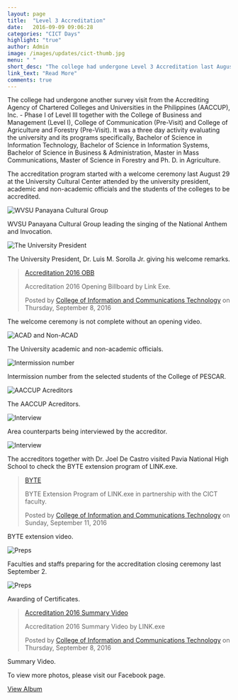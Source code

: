 ```yaml
---
layout: page
title:  "Level 3 Accreditation"
date:   2016-09-09 09:06:28
categories: "CICT Days"
highlight: "true"
author: Admin
image: /images/updates/cict-thumb.jpg
menu: " "
short_desc: "The college had undergone Level 3 Accreditation last August 29 together with CBM, COC and CAF."
link_text: "Read More"
comments: true
---
```

<p>
The college had undergone another survey visit from the Accrediting Agency of Chartered Colleges and Universities in the Philippines (AACCUP), Inc. - Phase I of Level III together with the College of Business and Management (Level I), College of Communication (Pre-Visit) and College of Agriculture and Forestry (Pre-Visit). It was a three day activity evaluating the university and its programs specifically, Bachelor of Science in Information Technology, Bachelor of Science in Information Systems, Bachelor of Science in Business &amp; Administration, Master in Mass Communications, Master of Science in Forestry and Ph. D. in Agriculture. 
</p>

<p>
The accreditation program started with a welcome ceremony last August 29 at the University Cultural Center attended by the university president, academic and  non-academic officials and the students of the colleges to be accredited.
</p>
<div>
	<img class="img-responsive" src="{{"/images/updates/img01.jpg" | prepend: site.baseurl | prepend: site.url}}" alt="WVSU Panayana Cultural Group">
</div>
<p class="img-desc">
	WVSU Panayana Cultural Group leading the singing of the National Anthem and Invocation.
</p>
<div>
	<img class="img-responsive" src="{{"/images/updates/img02.jpg" | prepend: site.baseurl | prepend: site.url}}" alt="The University President">
</div>
<p class="img-desc">
	The University President, Dr. Luis M. Sorolla Jr. giving his welcome remarks.
</p>
<div class="fb-video" data-href="https://www.facebook.com/cictwvsu/videos/283713115346734/" data-width="900" data-show-text="false"><blockquote cite="https://www.facebook.com/cictwvsu/videos/283713115346734/" class="fb-xfbml-parse-ignore"><a href="https://www.facebook.com/cictwvsu/videos/283713115346734/">Accreditation 2016 OBB</a><p>Accreditation 2016 Opening Billboard by Link Exe.</p>Posted by <a href="https://www.facebook.com/cictwvsu/">College of Information and Communications Technology</a> on Thursday, September 8, 2016</blockquote></div>
<p class="img-desc">
	The welcome ceremony is not complete without an opening video.
</p>
<div>
	<img class="img-responsive" src="{{"/images/updates/img03.jpg" | prepend: site.baseurl | prepend: site.url}}" alt="ACAD and Non-ACAD">
</div>
<p class="img-desc">
	The University academic and non-academic officials.
</p>
<div>
	<img class="img-responsive" src="{{"/images/updates/img04.jpg" | prepend: site.baseurl | prepend: site.url}}" alt="Intermission number">
</div>
<p class="img-desc">
	Intermission number from the selected students of the College of PESCAR.
</p>
<div>
	<img class="img-responsive" src="{{"/images/updates/img05.jpg" | prepend: site.baseurl | prepend: site.url}}" alt="AACCUP Acreditors">
</div>
<p class="img-desc">
	The AACCUP Acreditors.
</p>
<div>
	<img class="img-responsive" src="{{"/images/updates/img06.jpg" | prepend: site.baseurl | prepend: site.url}}" alt="Interview">
</div>
<p class="img-desc">
	Area counterparts being interviewed by the accreditor.
</p>
<div>
	<img class="img-responsive" src="{{"/images/updates/img07.jpg" | prepend: site.baseurl | prepend: site.url}}" alt="Interview">
</div>
<p class="img-desc">
	The accreditors together with Dr. Joel De Castro visited Pavia National High School to check the BYTE extension program of LINK.exe.
</p>
<div class="fb-video" data-href="https://www.facebook.com/cictwvsu/videos/285666985151347/" data-width="900" data-show-text="false" data-show-captions="true"><blockquote cite="https://www.facebook.com/cictwvsu/videos/285666985151347/" class="fb-xfbml-parse-ignore"><a href="https://www.facebook.com/cictwvsu/videos/285666985151347/">BYTE</a><p>BYTE Extension Program of LINK.exe in partnership with the CICT faculty.</p>Posted by <a href="https://www.facebook.com/cictwvsu/">College of Information and Communications Technology</a> on Sunday, September 11, 2016</blockquote></div>
<p class="img-desc">
	BYTE extension video. 
</p>
<div>
	<img class="img-responsive" src="{{"/images/updates/img08.jpg" | prepend: site.baseurl | prepend: site.url}}" alt="Preps">
</div>
<p class="img-desc">
	Faculties and staffs preparing for the accreditation closing ceremony last September 2.
</p>
<div>
	<img class="img-responsive" src="{{"/images/updates/img09.jpg" | prepend: site.baseurl | prepend: site.url}}" alt="Preps">
</div>
<p class="img-desc">
	Awarding of Certificates.
</p>
<div class="fb-video" data-href="https://www.facebook.com/cictwvsu/videos/283722278679151/" data-width="900" data-show-text="false"><blockquote cite="https://www.facebook.com/cictwvsu/videos/283722278679151/" class="fb-xfbml-parse-ignore"><a href="https://www.facebook.com/cictwvsu/videos/283722278679151/">Accreditation 2016 Summary Video</a><p>Accreditation 2016 Summary Video by LINK.exe</p>Posted by <a href="https://www.facebook.com/cictwvsu/">College of Information and Communications Technology</a> on Thursday, September 8, 2016</blockquote></div>
<p class="img-desc">
	Summary Video.
</p>
<p>To view more photos, please visit our Facebook page.</p>
<a class="mdl-button mdl-button--colored mdl-js-button mdl-js-ripple-effect cict-orange mdl-color-text--white" href="https://www.facebook.com/cictwvsu/photos/?tab=album&album_id=283698975348148">
View Album
</a>


